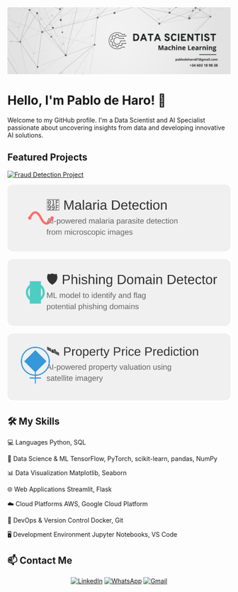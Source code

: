 <div align="center">
  <img src="./1.png" alt="Mi Banner">
</div>

# Hello, I'm Pablo de Haro! 👋

Welcome to my GitHub profile. I'm a Data Scientist and AI Specialist passionate about uncovering insights from data and developing innovative AI solutions.

## Featured Projects

[![Fraud Detection Project](fraud-detection-ml-banner.png)](https://github.com/Pablodeharo/Fraude-en-transacciones)


[![Malaria Detection Project](malaria-detection-banner.svg)](https://github.com/Pablodeharo/Malaria-Detector)

[![Phishing Domain Detector Project](phishing-domain-detector-banner.svg)](https://github.com/Pablodeharo/Phishing-Domain-Detection)

[![Property Price Prediction Project](property-price-prediction-banner.svg)](https://github.com/yourusername/property-price-prediction)

## 🛠 My Skills

 💻 Languages 
 Python, SQL 

 🧠 Data Science & ML 
 TensorFlow, PyTorch, scikit-learn, pandas, NumPy 

 📊 Data Visualization 
 Matplotlib, Seaborn 

 🌐 Web Applications 
 Streamlit, Flask 

 ☁️ Cloud Platforms 
AWS, Google Cloud Platform 

 🔧 DevOps & Version Control 
 Docker, Git 

 🖥️ Development Environment 
 Jupyter Notebooks, VS Code 

## 📫 Contact Me

<div align="center">
  
[![LinkedIn](https://img.shields.io/badge/LinkedIn-0077B5?style=for-the-badge&logo=linkedin&logoColor=white)](https://www.linkedin.com/in/pablo-de-haro-pishoudt-0871972b6/)
[![WhatsApp](https://img.shields.io/badge/WhatsApp-25D366?style=for-the-badge&logo=whatsapp&logoColor=white)](https://wa.me/+34603189838)
[![Gmail](https://img.shields.io/badge/Gmail-D14836?style=for-the-badge&logo=gmail&logoColor=white)](mailto:pablodeharo872@gmail.com)

</div>


